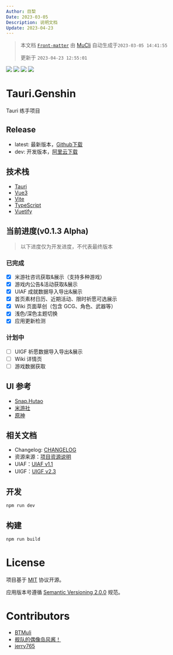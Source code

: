 ```yaml
---
Author: 目棃
Date: 2023-03-05
Description: 说明文档
Update: 2023-04-23
---
```


> 本文档 [`Front-matter`](https://github.com/BTMuli/Mucli#FrontMatter) 由 [MuCli](https://github.com/BTMuli/Mucli) 自动生成于`2023-03-05 14:41:55`
> 
> 更新于 `2023-04-23 12:55:01`

![](https://img.shields.io/github/last-commit/BTMuli/Tauri.Genshin?style=for-the-badge) ![](https://img.shields.io/github/commits-since/BTMuli/Tauri.Genshin/latest?include_prereleases&style=for-the-badge) ![](https://img.shields.io/github/v/release/BTMuli/Tauri.Genshin?include_prereleases&style=for-the-badge) ![](https://img.shields.io/github/license/BTMuli/Tauri.Genshin?style=for-the-badge)

# Tauri.Genshin

Tauri 练手项目

## Release

- latest: 最新版本，[Github下载](https://github.com/BTMuli/Tauri.Genshin/releases/latest)
- dev: 开发版本，[阿里云下载](https://www.aliyundrive.com/s/viGQKLAHU16)

## 技术栈

- [Tauri](https://tauri.studio/zh-CN/)
- [Vue3](https://v3.cn.vuejs.org/)
- [Vite](https://cn.vitejs.dev/)
- [TypeScript](https://www.typescriptlang.org/)
- [Vuetify](https://vuetifyjs.com/en/)

## 当前进度(v0.1.3 Alpha)

> 以下进度仅为开发进度，不代表最终版本

### 已完成

- [x] 米游社咨讯获取&展示（支持多种游戏）
- [x] 游戏内公告&活动获取&展示
- [x] UIAF 成就数据导入导出&展示
- [x] 首页素材日历、近期活动、限时祈愿可选展示
- [x] Wiki 页面草创（包含 GCG、角色、武器等）
- [x] 浅色/深色主题切换
- [x] 应用更新检测

### 计划中

- [ ] UIGF 祈愿数据导入导出&展示
- [ ] Wiki 详情页
- [ ] 游戏数据获取

## UI 参考

- [Snap.Hutao](https://github.com/DGP-Studio/Snap.Hutao)
- [米游社](https://www.miyoushe.com/ys/)
- [原神](https://yuanshen.com/)

## 相关文档

+ Changelog: [CHANGELOG](CHANGELOG.md)
+ 资源来源：[项目资源说明](docs/项目资源说明.md)
+ UIAF：[UIAF v1.1](docs/UIAF.md)
+ UIGF：[UIGF v2.3](docs/UIGF.md)

## 开发

```bash
npm run dev
```

## 构建

```bash
npm run build
```

# License

项目基于 [MIT](LICENSE) 协议开源。

应用版本号遵循 [Semantic Versioning 2.0.0](https://semver.org/lang/zh-CN/) 规范。

# Contributors

- [BTMuli](https://github.com/BTMuli)
- [舰队的偶像岛风酱！](https://github.com/frg2089)
- [jerry765](https://github.com/jerry765)
